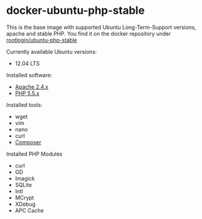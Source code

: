 docker-ubuntu-php-stable
========================
This is the base image with supported Ubuntu Long-Term-Support versions, apache and stable PHP.
You find it on the docker repository under [rootlogin/ubuntu-php-stable](https://index.docker.io/u/rootlogin/ubuntu-php-stable/)

Currently available Ubuntu versions:
- 12.04 LTS

Installed software:
- [Apache 2.4.x](http://httpd.apache.org/)
- [PHP 5.5.x](http://www.php.net)

Installed tools:
- wget
- vim
- nano
- curl
- [Composer](http://getcomposer.com)

Installed PHP Modules
- curl
- GD
- Imagick
- SQLite
- Intl
- MCrypt
- XDebug
- APC Cache
